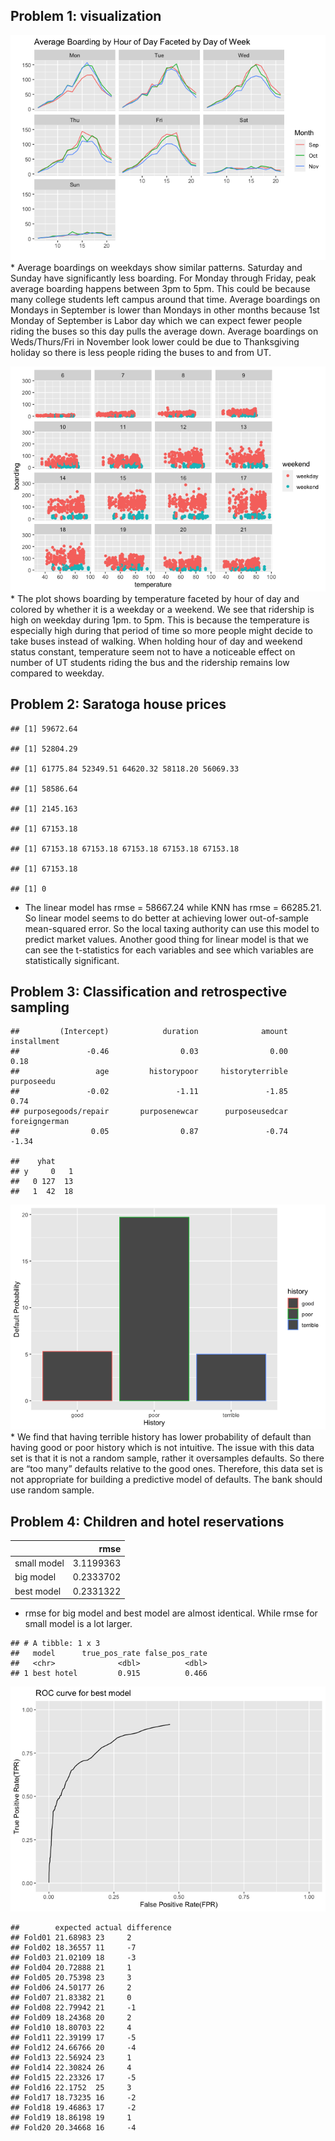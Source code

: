 ## Problem 1: visualization

![](HW2_files/figure-markdown_github/unnamed-chunk-1-1.png) \* Average
boardings on weekdays show similar patterns. Saturday and Sunday have
significantly less boarding. For Monday through Friday, peak average
boarding happens between 3pm to 5pm. This could be because many college
students left campus around that time. Average boardings on Mondays in
September is lower than Mondays in other months because 1st Monday of
September is Labor day which we can expect fewer people riding the buses
so this day pulls the average down. Average boardings on Weds/Thurs/Fri
in November look lower could be due to Thanksgiving holiday so there is
less people riding the buses to and from UT.

![](HW2_files/figure-markdown_github/unnamed-chunk-2-1.png) \* The plot
shows boarding by temperature faceted by hour of day and colored by
whether it is a weekday or a weekend. We see that ridership is high on
weekday during 1pm. to 5pm. This is because the temperature is
especially high during that period of time so more people might decide
to take buses instead of walking. When holding hour of day and weekend
status constant, temperature seem not to have a noticeable effect on
number of UT students riding the bus and the ridership remains low
compared to weekday.

## Problem 2: Saratoga house prices

    ## [1] 59672.64

    ## [1] 52804.29

    ## [1] 61775.84 52349.51 64620.32 58118.20 56069.33

    ## [1] 58586.64

    ## [1] 2145.163

    ## [1] 67153.18

    ## [1] 67153.18 67153.18 67153.18 67153.18 67153.18

    ## [1] 67153.18

    ## [1] 0

-   The linear model has rmse = 58667.24 while KNN has rmse = 66285.21.
    So linear model seems to do better at achieving lower out-of-sample
    mean-squared error. So the local taxing authority can use this model
    to predict market values. Another good thing for linear model is
    that we can see the t-statistics for each variables and see which
    variables are statistically significant.

## Problem 3: Classification and retrospective sampling

    ##         (Intercept)            duration              amount         installment 
    ##               -0.46                0.03                0.00                0.18 
    ##                 age         historypoor     historyterrible          purposeedu 
    ##               -0.02               -1.11               -1.85                0.74 
    ## purposegoods/repair       purposenewcar      purposeusedcar       foreigngerman 
    ##                0.05                0.87               -0.74               -1.34

    ##    yhat
    ## y     0   1
    ##   0 127  13
    ##   1  42  18

![](HW2_files/figure-markdown_github/unnamed-chunk-9-1.png) \* We find
that having terrible history has lower probability of default than
having good or poor history which is not intuitive. The issue with this
data set is that it is not a random sample, rather it oversamples
defaults. So there are “too many” defaults relative to the good ones.
Therefore, this data set is not appropriate for building a predictive
model of defaults. The bank should use random sample.

## Problem 4: Children and hotel reservations

|             |      rmse |
|:------------|----------:|
| small model | 3.1199363 |
| big model   | 0.2333702 |
| best model  | 0.2331322 |

-   rmse for big model and best model are almost identical. While rmse
    for small model is a lot larger.

<!-- -->

    ## # A tibble: 1 x 3
    ##   model      true_pos_rate false_pos_rate
    ##   <chr>              <dbl>          <dbl>
    ## 1 best hotel         0.915          0.466

![](HW2_files/figure-markdown_github/unnamed-chunk-14-1.png)

    ##        expected actual difference
    ## Fold01 21.68983 23     2         
    ## Fold02 18.36557 11     -7        
    ## Fold03 21.02109 18     -3        
    ## Fold04 20.72888 21     1         
    ## Fold05 20.75398 23     3         
    ## Fold06 24.50177 26     2         
    ## Fold07 21.83382 21     0         
    ## Fold08 22.79942 21     -1        
    ## Fold09 18.24368 20     2         
    ## Fold10 18.80703 22     4         
    ## Fold11 22.39199 17     -5        
    ## Fold12 24.66766 20     -4        
    ## Fold13 22.56924 23     1         
    ## Fold14 22.30824 26     4         
    ## Fold15 22.23326 17     -5        
    ## Fold16 22.1752  25     3         
    ## Fold17 18.73235 16     -2        
    ## Fold18 19.46863 17     -2        
    ## Fold19 18.86198 19     1         
    ## Fold20 20.34668 16     -4
